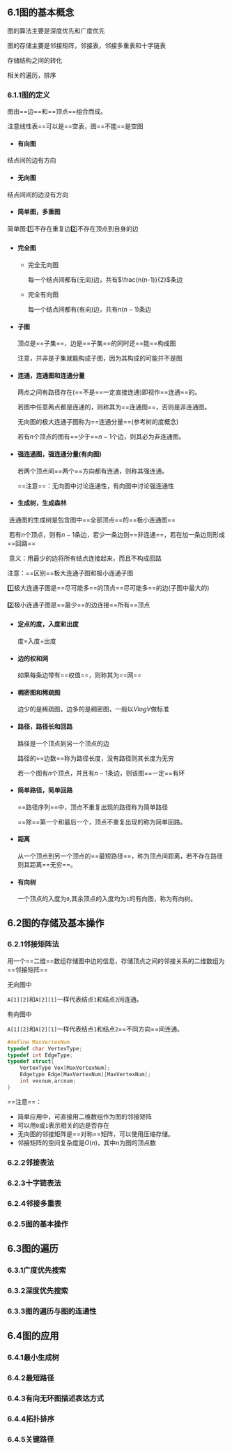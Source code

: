 ## 6.1图的基本概念

图的算法主要是深度优先和广度优先

图的存储主要是邻接矩阵，邻接表，邻接多重表和十字链表

存储结构之间的转化

相关的遍历，排序

### 6.1.1图的定义

图由==边==和==顶点==组合而成。

注意线性表==可以是==空表，图==不能==是空图

- #### 有向图

结点间的边有方向

- #### 无向图

结点间间的边没有方向

- #### 简单图，多重图

简单图::one:不存在重复边:two:不存在顶点到自身的边

- #### 完全图

  - 完全无向图

    每一个结点间都有(无向)边，共有$\frac{n(n-1)}{2}$条边

  - 完全有向图

    每一个结点间都有(有向)边，共有${n(n-1)}$条边

- #### 子图

  顶点是==子集==，边是==子集==的同时还==能==构成图

  注意，并非是子集就能构成子图，因为其构成的可能并不是图

- #### 连通，连通图和连通分量

  两点之间有路径存在(==不是==一定直接连通)即视作==连通==的。

  若图中任意两点都是连通的，则称其为==连通图==，否则是非连通图。

  无向图的极大连通子图称为==连通分量==(参考树的度概念)

  若有$n$个顶点的图有==少于==$n-1$个边，则其必为非连通图。

- #### 强连通图，强连通分量(有向图)

  若两个顶点间==两个==方向都有连通，则称其强连通。

  

  ==注意==：无向图中讨论连通性，有向图中讨论强连通性

  

- #### 生成树，生成森林

​	连通图的生成树是包含图中==全部顶点==的==极小连通图==

​	若有$n$个顶点，则有$n-1$条边，若少一条边则==非连通==，若在加一条边则形成==回路==

​	意义：用最少的边将所有结点连接起来，而且不构成回路



注意：==区别==极大连通子图和极小连通子图

:one:极大连通子图是==尽可能多==的顶点==尽可能多==的边(子图中最大的)

:two:极小连通子图是==最少==的边连接==所有==顶点



- #### 定点的度，入度和出度

  度=入度+出度

- #### 边的权和网

  如果每条边带有==权值==，则称其为==网==

- #### 稠密图和稀疏图

  边少的是稀疏图，边多的是稠密图，一般以$VlogV$做标准

- #### 路径，路径长和回路

  路径是一个顶点到另一个顶点的边

  路径的==边数==称为路径长度，没有路径则其长度为无穷

  若一个图有$n$个顶点，并且有$n-1$条边，则该图==一定==有环

- #### 简单路径，简单回路

  ==路径序列==中，顶点不重复出现的路径称为简单路径

  ==除==第一个和最后一个，顶点不重复出现的称为简单回路。

  

- #### 距离

  从一个顶点到另一个顶点的==最短路径==，称为顶点间距离，若不存在路径则其距离==无穷==。

- #### 有向树

  一个顶点的入度为`0`,其余顶点的入度均为`1`的有向图，称为有向树。





## 6.2图的存储及基本操作

### 6.2.1邻接矩阵法

用一个==二维==数组存储图中边的信息，存储顶点之间的邻接关系的二维数组为==邻接矩阵==

无向图中

`A[1][2]`和`A[2][1]`一样代表结点`1`和结点`2`间连通。

有向图中

`A[1][2]`和`A[2][1]`一样代表结点`1`和结点`2`==不同方向==间连通。

```c++
#define MaxVertexNum
typedef char VertexType;
typedef int EdgeType;
typedef struct{
	VertexType Vex[MaxVertexNum];
	Edgetype Edge[MaxVertexNum][MaxVertexNum];
	int vexnum,arcnum;
}
```

==注意==：

- 简单应用中，可直接用二维数组作为图的邻接矩阵
- 可以用`0`或`1`表示相关的边是否存在
- 无向图的邻接矩阵是==对称==矩阵，可以使用压缩存储。
- 邻接矩阵的空间复杂度是$O(n)$，其中$n$为图的顶点数

### 6.2.2邻接表法

### 6.2.3十字链表法

### 6.2.4邻接多重表

### 6.2.5图的基本操作



## 6.3图的遍历

### 6.3.1广度优先搜索

### 6.3.2深度优先搜索

### 6.3.3图的遍历与图的连通性



## 6.4图的应用

### 6.4.1最小生成树

### 6.4.2最短路径

### 6.4.3有向无环图描述表达方式

### 6.4.4拓扑排序

### 6.4.5关键路径



